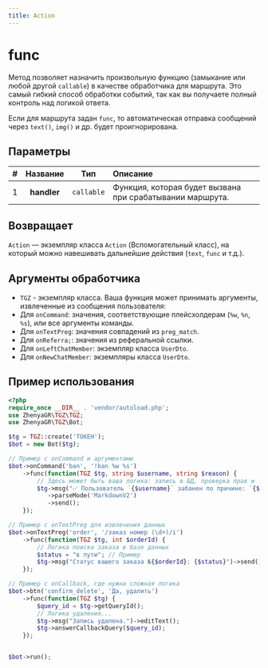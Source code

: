 ```yaml
---
title: Action
---
```


# func
Метод позволяет назначить произвольную функцию (замыкание или любой другой `callable`) в качестве обработчика для маршрута. Это самый гибкий способ обработки событий, так как вы получаете полный контроль над логикой ответа.

Если для маршрута задан `func`, то автоматическая отправка сообщений через `text()`, `img()` и др. будет проигнорирована.

## Параметры
| # |  Название   |    Тип     | Описание                                                  |
|:-:|:-----------:|:----------:|:----------------------------------------------------------|
| 1 | **handler** | `callable` | Функция, которая будет вызвана при срабатывании маршрута. |

## Возвращает
`Action` — экземпляр класса `Action` (Вспомогательный класс), на который можно навешивать дальнейшие действия (`text`, `func` и т.д.).

## Аргументы обработчика
- `TGZ` - экземпляр класса.
Ваша функция может принимать аргументы, извлеченные из сообщения пользователя:
- Для `onCommand`: значения, соответствующие плейсхолдерам (`%w`, `%n`, `%s`), или все аргументы команды.
- Для `onTextPreg`: значения совпадений из `preg_match`.
- Для `onReferra;`: значения из реферальной ссылки.
- Для `onLeftChatMember`: экземпляр класса `UserDto`.
- Для `onNewChatMember`: экземпляры класса `UserDto`.

## Пример использования
```php
<?php
require_once __DIR__ . 'vendor/autoload.php';
use ZhenyaGR\TGZ\TGZ;
use ZhenyaGR\TGZ\Bot;

$tg = TGZ::create('ТОКЕН');
$bot = new Bot($tg);

// Пример с onCommand и аргументами
$bot->onCommand('ban', '!ban %w %s')
    ->func(function(TGZ $tg, string $username, string $reason) {
        // Здесь может быть ваша логика: запись в БД, проверка прав и т.д.
        $tg->msg("✅ Пользователь `{$username}` забанен по причине: `{$reason}`")
           ->parseMode('MarkdownV2')
           ->send();
    });

// Пример с onTextPreg для извлечения данных
$bot->onTextPreg('order', '/заказ номер (\d+)/i')
    ->func(function(TGZ $tg, int $orderId) {
        // Логика поиска заказа в базе данных
        $status = "в пути"; // Пример
        $tg->msg("Статус вашего заказа №{$orderId}: {$status}")->send();
    });

// Пример с onCallback, где нужна сложная логика
$bot->btn('confirm_delete', 'Да, удалить')
    ->func(function(TGZ $tg) {
        $query_id = $tg->getQueryId();
        // Логика удаления...
        $tg->msg("Запись удалена.")->editText();
        $tg->answerCallbackQuery($query_id);
    });


$bot->run();
```